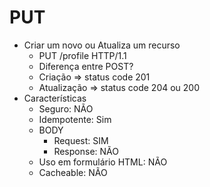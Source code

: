 # PUT

* Criar um novo ou Atualiza um recurso
    * PUT /profile HTTP/1.1
    * Diferença entre POST?
    * Criação => status code 201
    * Atualização => status code 204 ou 200
* Características
    * Seguro: NÃO
    * Idempotente: Sim
    * BODY
        * Request: SIM
        * Response: NÃO
    * Uso em formulário HTML: NÃO
    * Cacheable: NÃO